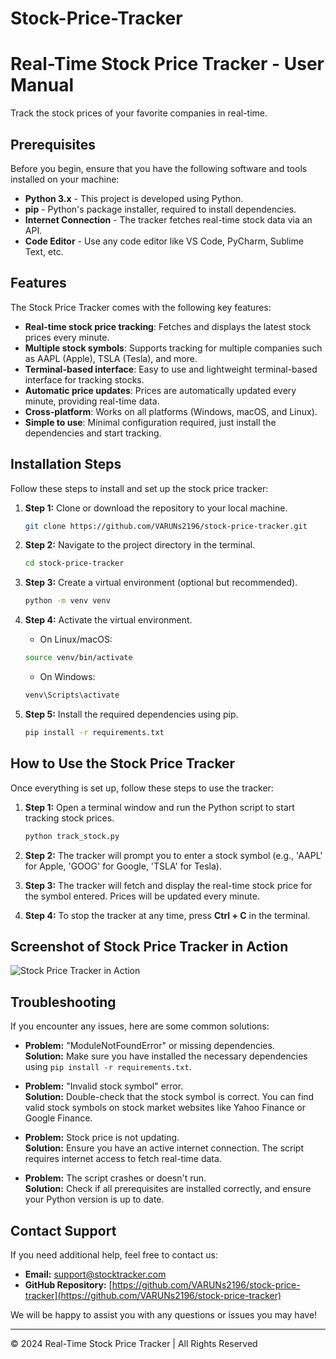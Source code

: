 # Stock-Price-Tracker
# Real-Time Stock Price Tracker - User Manual

Track the stock prices of your favorite companies in real-time.

## Prerequisites

Before you begin, ensure that you have the following software and tools installed on your machine:

- **Python 3.x** - This project is developed using Python.
- **pip** - Python's package installer, required to install dependencies.
- **Internet Connection** - The tracker fetches real-time stock data via an API.
- **Code Editor** - Use any code editor like VS Code, PyCharm, Sublime Text, etc.

## Features

The Stock Price Tracker comes with the following key features:

- **Real-time stock price tracking**: Fetches and displays the latest stock prices every minute.
- **Multiple stock symbols**: Supports tracking for multiple companies such as AAPL (Apple), TSLA (Tesla), and more.
- **Terminal-based interface**: Easy to use and lightweight terminal-based interface for tracking stocks.
- **Automatic price updates**: Prices are automatically updated every minute, providing real-time data.
- **Cross-platform**: Works on all platforms (Windows, macOS, and Linux).
- **Simple to use**: Minimal configuration required, just install the dependencies and start tracking.

## Installation Steps

Follow these steps to install and set up the stock price tracker:

1. **Step 1:** Clone or download the repository to your local machine.

    ```bash
    git clone https://github.com/VARUNs2196/stock-price-tracker.git
    ```

2. **Step 2:** Navigate to the project directory in the terminal.

    ```bash
    cd stock-price-tracker
    ```

3. **Step 3:** Create a virtual environment (optional but recommended).

    ```bash
    python -m venv venv
    ```

4. **Step 4:** Activate the virtual environment.

    - On Linux/macOS:

    ```bash
    source venv/bin/activate
    ```

    - On Windows:

    ```bash
    venv\Scripts\activate
    ```

5. **Step 5:** Install the required dependencies using pip.

    ```bash
    pip install -r requirements.txt
    ```

## How to Use the Stock Price Tracker

Once everything is set up, follow these steps to use the tracker:

1. **Step 1:** Open a terminal window and run the Python script to start tracking stock prices.

    ```bash
    python track_stock.py
    ```

2. **Step 2:** The tracker will prompt you to enter a stock symbol (e.g., 'AAPL' for Apple, 'GOOG' for Google, 'TSLA' for Tesla).

3. **Step 3:** The tracker will fetch and display the real-time stock price for the symbol entered. Prices will be updated every minute.

4. **Step 4:** To stop the tracker at any time, press **Ctrl + C** in the terminal.

## Screenshot of Stock Price Tracker in Action

![Stock Price Tracker in Action](path-to-your-screenshot-1.jpg)

## Troubleshooting

If you encounter any issues, here are some common solutions:

- **Problem:** "ModuleNotFoundError" or missing dependencies.  
  **Solution:** Make sure you have installed the necessary dependencies using `pip install -r requirements.txt`.

- **Problem:** "Invalid stock symbol" error.  
  **Solution:** Double-check that the stock symbol is correct. You can find valid stock symbols on stock market websites like Yahoo Finance or Google Finance.

- **Problem:** Stock price is not updating.  
  **Solution:** Ensure you have an active internet connection. The script requires internet access to fetch real-time data.

- **Problem:** The script crashes or doesn't run.  
  **Solution:** Check if all prerequisites are installed correctly, and ensure your Python version is up to date.

## Contact Support

If you need additional help, feel free to contact us:

- **Email:** [support@stocktracker.com](mailto:support@stocktracker.com)
- **GitHub Repository:** [https://github.com/VARUNs2196/stock-price-tracker](https://github.com/VARUNs2196/stock-price-tracker)

We will be happy to assist you with any questions or issues you may have!

---

&copy; 2024 Real-Time Stock Price Tracker | All Rights Reserved
